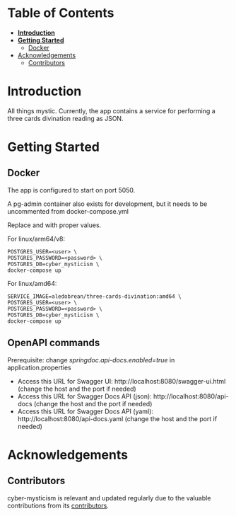 # Table of Contents

- [**Introduction**](#introduction)
- [**Getting Started**](#getting-started)
    - [Docker](#Docker)
- [Acknowledgements](#acknowledgements)
    - [Contributors](#contributors)

# **Introduction**

All things mystic.
Currently, the app contains a service for performing a three cards divination reading as JSON.

# **Getting Started**

## Docker

The app is configured to start on port 5050.

A pg-admin container also exists for development, but it needs to be uncommented from docker-compose.yml

Replace <user> and <password> with proper values.

For linux/arm64/v8:

```text
POSTGRES_USER=<user> \
POSTGRES_PASSWORD=<password> \
POSTGRES_DB=cyber_mysticism \
docker-compose up
```

For linux/amd64:

```text
SERVICE_IMAGE=aledobrean/three-cards-divination:amd64 \
POSTGRES_USER=<user> \
POSTGRES_PASSWORD=<password> \
POSTGRES_DB=cyber_mysticism \
docker-compose up
```

## OpenAPI commands

Prerequisite: change _springdoc.api-docs.enabled=true_ in application.properties

- Access this URL for Swagger UI: http://localhost:8080/swagger-ui.html (change the host and the port if needed)
- Access this URL for Swagger Docs API (json): http://localhost:8080/api-docs (change the host and the port if needed)
- Access this URL for Swagger Docs API (yaml): http://localhost:8080/api-docs.yaml (change the host and the port if
  needed)

# Acknowledgements

## Contributors

cyber-mysticism is relevant and updated regularly due to the valuable contributions from
its [contributors](https://github.com/aledobrean/cyber-mysticism/graphs/contributors).
